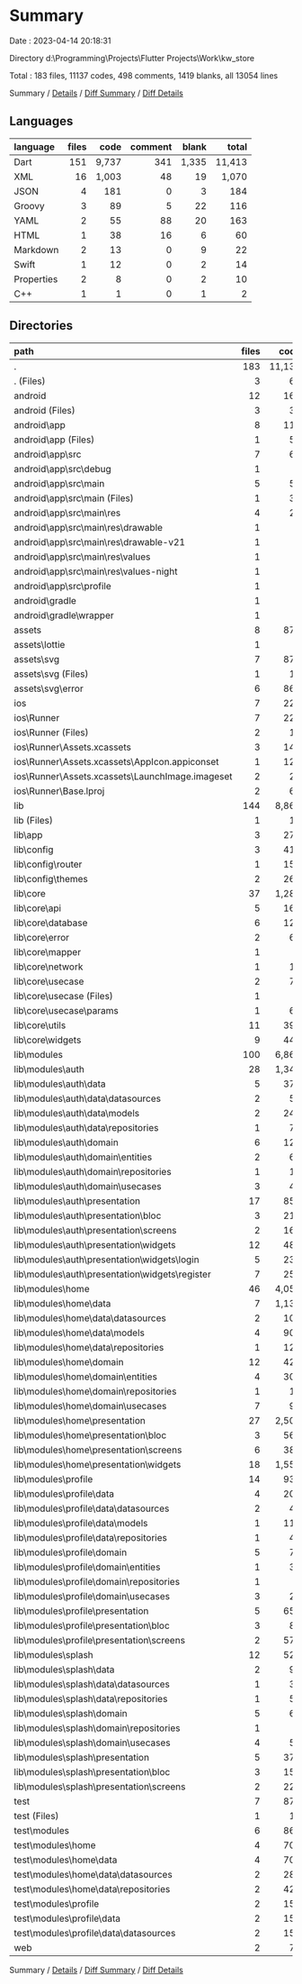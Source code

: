 # Summary

Date : 2023-04-14 20:18:31

Directory d:\\Programming\\Projects\\Flutter Projects\\Work\\kw_store

Total : 183 files,  11137 codes, 498 comments, 1419 blanks, all 13054 lines

Summary / [Details](details.md) / [Diff Summary](diff.md) / [Diff Details](diff-details.md)

## Languages
| language | files | code | comment | blank | total |
| :--- | ---: | ---: | ---: | ---: | ---: |
| Dart | 151 | 9,737 | 341 | 1,335 | 11,413 |
| XML | 16 | 1,003 | 48 | 19 | 1,070 |
| JSON | 4 | 181 | 0 | 3 | 184 |
| Groovy | 3 | 89 | 5 | 22 | 116 |
| YAML | 2 | 55 | 88 | 20 | 163 |
| HTML | 1 | 38 | 16 | 6 | 60 |
| Markdown | 2 | 13 | 0 | 9 | 22 |
| Swift | 1 | 12 | 0 | 2 | 14 |
| Properties | 2 | 8 | 0 | 2 | 10 |
| C++ | 1 | 1 | 0 | 1 | 2 |

## Directories
| path | files | code | comment | blank | total |
| :--- | ---: | ---: | ---: | ---: | ---: |
| . | 183 | 11,137 | 498 | 1,419 | 13,054 |
| . (Files) | 3 | 65 | 88 | 27 | 180 |
| android | 12 | 162 | 51 | 34 | 247 |
| android (Files) | 3 | 38 | 0 | 10 | 48 |
| android\\app | 8 | 119 | 51 | 23 | 193 |
| android\\app (Files) | 1 | 54 | 5 | 13 | 72 |
| android\\app\\src | 7 | 65 | 46 | 10 | 121 |
| android\\app\\src\\debug | 1 | 4 | 4 | 1 | 9 |
| android\\app\\src\\main | 5 | 57 | 38 | 8 | 103 |
| android\\app\\src\\main (Files) | 1 | 31 | 6 | 2 | 39 |
| android\\app\\src\\main\\res | 4 | 26 | 32 | 6 | 64 |
| android\\app\\src\\main\\res\\drawable | 1 | 4 | 7 | 2 | 13 |
| android\\app\\src\\main\\res\\drawable-v21 | 1 | 4 | 7 | 2 | 13 |
| android\\app\\src\\main\\res\\values | 1 | 9 | 9 | 1 | 19 |
| android\\app\\src\\main\\res\\values-night | 1 | 9 | 9 | 1 | 19 |
| android\\app\\src\\profile | 1 | 4 | 4 | 1 | 9 |
| android\\gradle | 1 | 5 | 0 | 1 | 6 |
| android\\gradle\\wrapper | 1 | 5 | 0 | 1 | 6 |
| assets | 8 | 878 | 0 | 7 | 885 |
| assets\\lottie | 1 | 1 | 0 | 0 | 1 |
| assets\\svg | 7 | 877 | 0 | 7 | 884 |
| assets\\svg (Files) | 1 | 11 | 0 | 1 | 12 |
| assets\\svg\\error | 6 | 866 | 0 | 6 | 872 |
| ios | 7 | 222 | 2 | 9 | 233 |
| ios\\Runner | 7 | 222 | 2 | 9 | 233 |
| ios\\Runner (Files) | 2 | 13 | 0 | 3 | 16 |
| ios\\Runner\\Assets.xcassets | 3 | 148 | 0 | 4 | 152 |
| ios\\Runner\\Assets.xcassets\\AppIcon.appiconset | 1 | 122 | 0 | 1 | 123 |
| ios\\Runner\\Assets.xcassets\\LaunchImage.imageset | 2 | 26 | 0 | 3 | 29 |
| ios\\Runner\\Base.lproj | 2 | 61 | 2 | 2 | 65 |
| lib | 144 | 8,861 | 225 | 1,241 | 10,327 |
| lib (Files) | 1 | 10 | 8 | 4 | 22 |
| lib\\app | 3 | 279 | 9 | 27 | 315 |
| lib\\config | 3 | 418 | 27 | 28 | 473 |
| lib\\config\\router | 1 | 154 | 2 | 10 | 166 |
| lib\\config\\themes | 2 | 264 | 25 | 18 | 307 |
| lib\\core | 37 | 1,285 | 55 | 242 | 1,582 |
| lib\\core\\api | 5 | 169 | 0 | 24 | 193 |
| lib\\core\\database | 6 | 124 | 12 | 34 | 170 |
| lib\\core\\error | 2 | 62 | 0 | 22 | 84 |
| lib\\core\\mapper | 1 | 0 | 21 | 4 | 25 |
| lib\\core\\network | 1 | 11 | 0 | 4 | 15 |
| lib\\core\\usecase | 2 | 73 | 0 | 16 | 89 |
| lib\\core\\usecase (Files) | 1 | 5 | 0 | 3 | 8 |
| lib\\core\\usecase\\params | 1 | 68 | 0 | 13 | 81 |
| lib\\core\\utils | 11 | 398 | 21 | 107 | 526 |
| lib\\core\\widgets | 9 | 448 | 1 | 31 | 480 |
| lib\\modules | 100 | 6,869 | 126 | 940 | 7,935 |
| lib\\modules\\auth | 28 | 1,348 | 40 | 204 | 1,592 |
| lib\\modules\\auth\\data | 5 | 371 | 37 | 70 | 478 |
| lib\\modules\\auth\\data\\datasources | 2 | 53 | 0 | 13 | 66 |
| lib\\modules\\auth\\data\\models | 2 | 248 | 2 | 45 | 295 |
| lib\\modules\\auth\\data\\repositories | 1 | 70 | 35 | 12 | 117 |
| lib\\modules\\auth\\domain | 6 | 122 | 1 | 30 | 153 |
| lib\\modules\\auth\\domain\\entities | 2 | 68 | 0 | 11 | 79 |
| lib\\modules\\auth\\domain\\repositories | 1 | 12 | 1 | 5 | 18 |
| lib\\modules\\auth\\domain\\usecases | 3 | 42 | 0 | 14 | 56 |
| lib\\modules\\auth\\presentation | 17 | 855 | 2 | 104 | 961 |
| lib\\modules\\auth\\presentation\\bloc | 3 | 211 | 2 | 33 | 246 |
| lib\\modules\\auth\\presentation\\screens | 2 | 163 | 0 | 14 | 177 |
| lib\\modules\\auth\\presentation\\widgets | 12 | 481 | 0 | 57 | 538 |
| lib\\modules\\auth\\presentation\\widgets\\login | 5 | 230 | 0 | 25 | 255 |
| lib\\modules\\auth\\presentation\\widgets\\register | 7 | 251 | 0 | 32 | 283 |
| lib\\modules\\home | 46 | 4,057 | 43 | 542 | 4,642 |
| lib\\modules\\home\\data | 7 | 1,134 | 9 | 225 | 1,368 |
| lib\\modules\\home\\data\\datasources | 2 | 107 | 0 | 27 | 134 |
| lib\\modules\\home\\data\\models | 4 | 905 | 8 | 185 | 1,098 |
| lib\\modules\\home\\data\\repositories | 1 | 122 | 1 | 13 | 136 |
| lib\\modules\\home\\domain | 12 | 421 | 10 | 85 | 516 |
| lib\\modules\\home\\domain\\entities | 4 | 305 | 3 | 46 | 354 |
| lib\\modules\\home\\domain\\repositories | 1 | 19 | 5 | 8 | 32 |
| lib\\modules\\home\\domain\\usecases | 7 | 97 | 2 | 31 | 130 |
| lib\\modules\\home\\presentation | 27 | 2,502 | 24 | 232 | 2,758 |
| lib\\modules\\home\\presentation\\bloc | 3 | 567 | 21 | 88 | 676 |
| lib\\modules\\home\\presentation\\screens | 6 | 380 | 0 | 41 | 421 |
| lib\\modules\\home\\presentation\\widgets | 18 | 1,555 | 3 | 103 | 1,661 |
| lib\\modules\\profile | 14 | 935 | 41 | 105 | 1,081 |
| lib\\modules\\profile\\data | 4 | 203 | 25 | 41 | 269 |
| lib\\modules\\profile\\data\\datasources | 2 | 46 | 8 | 13 | 67 |
| lib\\modules\\profile\\data\\models | 1 | 117 | 2 | 23 | 142 |
| lib\\modules\\profile\\data\\repositories | 1 | 40 | 15 | 5 | 60 |
| lib\\modules\\profile\\domain | 5 | 73 | 14 | 24 | 111 |
| lib\\modules\\profile\\domain\\entities | 1 | 39 | 0 | 6 | 45 |
| lib\\modules\\profile\\domain\\repositories | 1 | 7 | 2 | 4 | 13 |
| lib\\modules\\profile\\domain\\usecases | 3 | 27 | 12 | 14 | 53 |
| lib\\modules\\profile\\presentation | 5 | 659 | 2 | 40 | 701 |
| lib\\modules\\profile\\presentation\\bloc | 3 | 82 | 2 | 16 | 100 |
| lib\\modules\\profile\\presentation\\screens | 2 | 577 | 0 | 24 | 601 |
| lib\\modules\\splash | 12 | 529 | 2 | 89 | 620 |
| lib\\modules\\splash\\data | 2 | 92 | 0 | 19 | 111 |
| lib\\modules\\splash\\data\\datasources | 1 | 33 | 0 | 9 | 42 |
| lib\\modules\\splash\\data\\repositories | 1 | 59 | 0 | 10 | 69 |
| lib\\modules\\splash\\domain | 5 | 60 | 0 | 23 | 83 |
| lib\\modules\\splash\\domain\\repositories | 1 | 8 | 0 | 3 | 11 |
| lib\\modules\\splash\\domain\\usecases | 4 | 52 | 0 | 20 | 72 |
| lib\\modules\\splash\\presentation | 5 | 377 | 2 | 47 | 426 |
| lib\\modules\\splash\\presentation\\bloc | 3 | 150 | 2 | 29 | 181 |
| lib\\modules\\splash\\presentation\\screens | 2 | 227 | 0 | 18 | 245 |
| test | 7 | 876 | 116 | 94 | 1,086 |
| test (Files) | 1 | 14 | 10 | 6 | 30 |
| test\\modules | 6 | 862 | 106 | 88 | 1,056 |
| test\\modules\\home | 4 | 707 | 86 | 72 | 865 |
| test\\modules\\home\\data | 4 | 707 | 86 | 72 | 865 |
| test\\modules\\home\\data\\datasources | 2 | 281 | 42 | 26 | 349 |
| test\\modules\\home\\data\\repositories | 2 | 426 | 44 | 46 | 516 |
| test\\modules\\profile | 2 | 155 | 20 | 16 | 191 |
| test\\modules\\profile\\data | 2 | 155 | 20 | 16 | 191 |
| test\\modules\\profile\\data\\datasources | 2 | 155 | 20 | 16 | 191 |
| web | 2 | 73 | 16 | 7 | 96 |

Summary / [Details](details.md) / [Diff Summary](diff.md) / [Diff Details](diff-details.md)